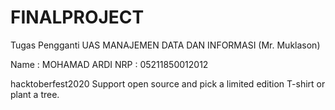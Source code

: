 # FINALPROJECT
Tugas Pengganti UAS MANAJEMEN DATA DAN INFORMASI (Mr. Muklason) 

Name : MOHAMAD ARDI
NRP  : 05211850012012



hacktoberfest2020
Support open source and pick a limited edition T-shirt or plant a tree.
